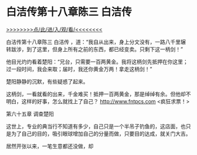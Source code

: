 # 白洁传第十八章陈三 白洁传

<a href="https://3t3e.com/">>>>>>>>>点/此/进/入/观/看/<<<<<<<<</a>

白洁传第十八章陈三 白洁传
，道：“我自从出来，身上分文没有，一路八千里辗转跋涉，到了这里，但身上所有之前的东西，都已经变卖。只剩下这一柄剑！”

他目光灼灼看着楚阳：“兄台，只需要一百两黄金。我将这柄剑先抵押在你这里；过一段时间，我会来取；届时，我还你黄金万两！拿走这柄剑！”

楚阳静静的沉默，有些疑惑了起来。

这柄剑，一看就看的出来，千金难买！抵押一百两黄金，那是绰绰有余。但他却不明白，这样的好事，怎么就找上了自己？
http://www.fntpcs.com
<疯狂求票！>

第六十五章 调查楚阳

这世上，专业的典当行不知道有多少，自己只是一个半吊子钓鱼的，这店面，也只是为了自己的目的，吸引眼球增加自己的分量而做，只要目的达成，就关门大吉。

居然开张以来，一笔生意都还没做，却

